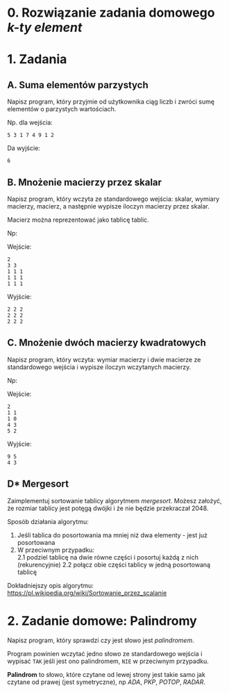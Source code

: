 # 0. Rozwiązanie zadania domowego *k-ty element*

# 1. Zadania

## A. Suma elementów parzystych
Napisz program, który przyjmie od użytkownika ciąg liczb i zwróci sumę elementów o parzystych wartościach.

Np. dla wejścia:
```
5 3 1 7 4 9 1 2
```
Da wyjście:
```
6
```

## B. Mnożenie macierzy przez skalar

Napisz program, który wczyta ze standardowego wejścia: skalar, wymiary macierzy, macierz, a następnie wypisze iloczyn macierzy przez skalar.

Macierz można reprezentować jako tablicę tablic.

Np:

Wejście:
```
2
3 3
1 1 1
1 1 1
1 1 1
```
Wyjście:
```
2 2 2
2 2 2
2 2 2
```

## C. Mnożenie dwóch macierzy kwadratowych

Napisz program, który wczyta: wymiar macierzy i dwie macierze ze standardowego wejścia i wypisze iloczyn wczytanych macierzy.

Np:

Wejście:
```
2
1 1
1 0
4 3
5 2
```

Wyjście:
```
9 5
4 3
```

## D* Mergesort

Zaimplementuj sortowanie tablicy algorytmem *mergesort*. Możesz założyć, że rozmiar tablicy jest potęgą dwójki i że nie będzie przekraczał 2048.


Sposób działania algorytmu:

1. Jeśli tablica do posortowania ma mniej niż dwa elementy - jest już posortowana
2. W przeciwnym przypadku:   
    2.1 podziel tablicę na dwie równe części i posortuj każdą z nich (rekurencyjnie)
    2.2 połącz obie części tablicy w jedną posortowaną tablicę

Dokładniejszy opis algorytmu: https://pl.wikipedia.org/wiki/Sortowanie_przez_scalanie


# 2. Zadanie domowe: Palindromy
Napisz program, który sprawdzi czy jest słowo jest *palindromem*.

Program powinien wczytać jedno słowo ze standardowego wejścia i wypisać `TAK` jeśli jest ono palindromem, `NIE` w przeciwnym przypadku.

**Palindrom** to słowo, które czytane od lewej strony jest takie samo jak czytane od prawej (jest symetryczne), np *ADA*, *PKP*, *POTOP*, *RADAR*.
